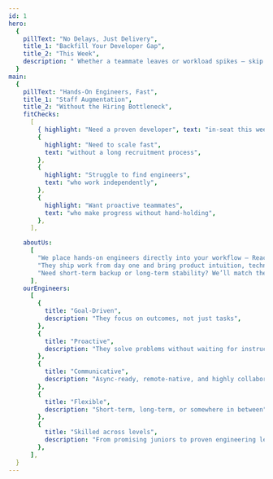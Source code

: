 ```yaml
---
id: 1
hero:
  {
    pillText: "No Delays, Just Delivery",
    title_1: "Backfill Your Developer Gap",
    title_2: "This Week",
    description: " Whether a teammate leaves or workload spikes — skip hiring delays. We embed engineers in days who work your hours, use your tools, and take ownership from day one.",
  }
main:
  {
    pillText: "Hands-On Engineers, Fast",
    title_1: "Staff Augmentation",
    title_2: "Without the Hiring Bottleneck",
    fitChecks:
      [
        { highlight: "Need a proven developer", text: "in-seat this week" },
        {
          highlight: "Need to scale fast",
          text: "without a long recruitment process",
        },
        {
          highlight: "Struggle to find engineers",
          text: "who work independently",
        },
        {
          highlight: "Want proactive teammates",
          text: "who make progress without hand-holding",
        },
      ],

    aboutUs:
      [
        "We place hands-on engineers directly into your workflow — React, TypeScript, Node.js, GraphQL, or whatever your stack needs.",
        "They ship work from day one and bring product intuition, technical depth, and clear communication.",
        "Need short-term backup or long-term stability? We’ll match the right developer to your exact gap and start this week.",
      ],
    ourEngineers:
      [
        {
          title: "Goal-Driven",
          description: "They focus on outcomes, not just tasks",
        },
        {
          title: "Proactive",
          description: "They solve problems without waiting for instructions",
        },
        {
          title: "Communicative",
          description: "Async-ready, remote-native, and highly collaborative",
        },
        {
          title: "Flexible",
          description: "Short-term, long-term, or somewhere in between",
        },
        {
          title: "Skilled across levels",
          description: "From promising juniors to proven engineering leads",
        },
      ],
  }
---
```


